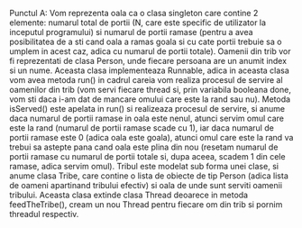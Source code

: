 Punctul A:
  Vom reprezenta oala ca o clasa singleton care contine 2 elemente: numarul total de portii (N, care este specific de utilizator la inceputul programului) si numarul de portii
ramase (pentru a avea posibilitatea de a sti cand oala a ramas goala si cu cate portii trebuie sa o umplem in acest caz, adica cu numarul de portii totale).
  Oamenii din trib vor fi reprezentati de clasa Person, unde fiecare persoana are un anumit index si un nume. Aceasta clasa implementeaza Runnable, adica in aceasta clasa vom 
avea metoda run() in cadrul careia vom realiza procesul de servire al oamenilor din trib (vom servi fiecare thread si, prin variabila booleana done, vom sti daca i-am dat de
mancare omului care este la rand sau nu). Metoda isServed() este apelata in run() si realizeaza procesul de servire, si anume daca numarul de portii ramase in oala este nenul, atunci servim omul care este la rand (numarul de portii ramase scade cu 1), iar daca numarul de portii ramase este 0 (adica oala este goala), atunci omul care este la rand va
trebui sa astepte pana cand oala este plina din nou (resetam numarul de portii ramase cu numarul de portii totale si, dupa aceea, scadem 1 din cele ramase, adica servim omul).
  Tribul este modelat sub forma unei clase, si anume clasa Tribe, care contine o lista de obiecte de tip Person (adica lista de oameni apartinand tribului efectiv) si oala de unde sunt serviti oamenii tribului. Aceasta clasa extinde clasa Thread deoarece in metoda feedTheTribe(), cream un nou Thread pentru fiecare om din trib si pornim threadul respectiv. 
